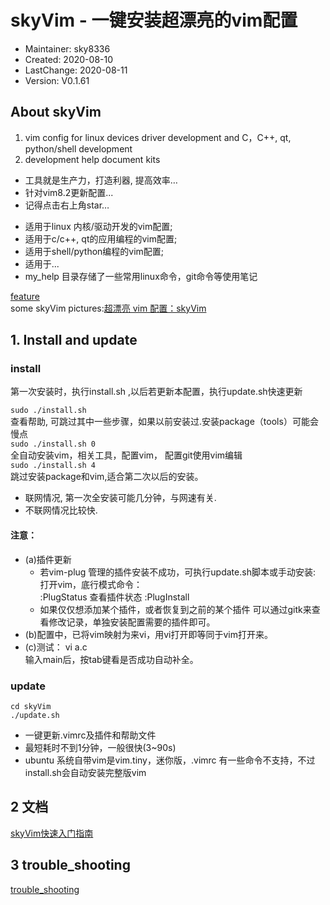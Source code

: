 # skyVim - 一键安装超漂亮的vim配置
- Maintainer: sky8336
-    Created: 2020-08-10
- LastChange: 2020-08-11
-    Version: V0.1.61

## About skyVim
1. vim config for linux devices driver development and C，C++, qt, python/shell development<br/>
2. development help document kits

+ 工具就是生产力，打造利器, 提高效率…  
+ 针对vim8.2更新配置...
+ 记得点击右上角star…    

- 适用于linux 内核/驱动开发的vim配置;  
- 适用于c/c++, qt的应用编程的vim配置;  
- 适用于shell/python编程的vim配置;  
- 适用于...
- my_help 目录存储了一些常用linux命令，git命令等使用笔记

[feature](https://github.com/sky8336/skyVim/blob/master/my_help/skyVim.md)<br/>
some skyVim pictures:[超漂亮 vim 配置：skyVim](https://blog.csdn.net/sky8336/article/details/91351221)

## 1. Install and update

### install
第一次安装时，执行install.sh ,以后若更新本配置，执行update.sh快速更新   

`sudo ./install.sh`<br/>
查看帮助, 可跳过其中一些步骤，如果以前安装过.安装package（tools）可能会慢点<br/>
`sudo ./install.sh 0`<br/>
全自动安装vim，相关工具，配置vim， 配置git使用vim编辑<br/>
`sudo ./install.sh 4`<br/>
跳过安装package和vim,适合第二次以后的安装。<br/>

+ 联网情况, 第一次全安装可能几分钟，与网速有关.
+ 不联网情况比较快.

#### 注意：  
- (a)插件更新    
	- 若vim-plug 管理的插件安装不成功，可执行update.sh脚本或手动安装:
	打开vim，底行模式命令：  
		:PlugStatus		查看插件状态
		:PlugInstall
	- 如果仅仅想添加某个插件，或者恢复到之前的某个插件
	  可以通过gitk来查看修改记录，单独安装配置需要的插件即可。 
- (b)配置中，已将vim映射为来vi，用vi打开即等同于vim打开来。
- (c)测试：
        vi a.c  
        输入main后，按tab键看是否成功自动补全。 

### update
	cd skyVim
	./update.sh

- 一键更新.vimrc及插件和帮助文件
- 最短耗时不到1分钟，一般很快(3~90s)  
- ubuntu 系统自带vim是vim.tiny，迷你版，.vimrc 有一些命令不支持，不过install.sh会自动安装完整版vim    

## 2 文档
[skyVim快速入门指南](https://github.com/sky8336/skyVim/blob/master/my_help/skyVim_quick_start_guide.md)<br/>

## 3 trouble_shooting
[trouble_shooting](https://github.com/sky8336/skyVim/blob/master/my_help/trouble_shooting.md)<br/>


